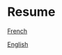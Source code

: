 # Resume

[French](https://fzwael.github.io/Resume/Wael_Fezai-FR.html)

[English](https://fzwael.github.io/Resume/Wael_Fezai-EN.html)
